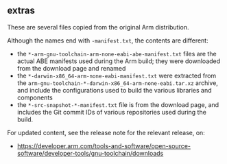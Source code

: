 ## extras

These are several files copied from the original Arm distribution.

Although the names end with `-manifest.txt`, the contents are different:

- the `*-arm-gnu-toolchain-arm-none-eabi-abe-manifest.txt` files are the actual
  ABE manifests used during the Arm build; they were downloaded from the
  download page and renamed
- the `*-darwin-x86_64-arm-none-eabi-manifest.txt` were extracted from the
  `arm-gnu-toolchain-*-darwin-x86_64-arm-none-eabi.tar.xz` archive, and
  include the configurations used to build the various libraries and
  components
- the `*-src-snapshot-*-manifest.txt` file is from the download page, and
  includes the Git commit IDs of various repositories used during the build.

For updated content, see the release note for the relevant release, on:

- <https://developer.arm.com/tools-and-software/open-source-software/developer-tools/gnu-toolchain/downloads>
